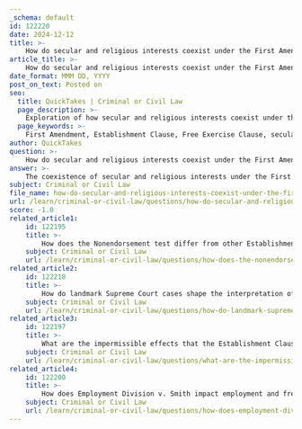 ```yaml
---
_schema: default
id: 122220
date: 2024-12-12
title: >-
    How do secular and religious interests coexist under the First Amendment?
article_title: >-
    How do secular and religious interests coexist under the First Amendment?
date_format: MMM DD, YYYY
post_on_text: Posted on
seo:
  title: QuickTakes | Criminal or Civil Law
  page_description: >-
    Exploration of how secular and religious interests coexist under the First Amendment, focusing on the Establishment and Free Exercise Clauses, landmark Supreme Court cases, and implications for public spaces.
  page_keywords: >-
    First Amendment, Establishment Clause, Free Exercise Clause, secular interests, religious interests, Lemon Test, Supreme Court, Employment Division v. Smith, balancing interests, Religious Freedom Restoration Act, public spaces, religious symbols, judicial interpretations, religious freedom
author: QuickTakes
question: >-
    How do secular and religious interests coexist under the First Amendment?
answer: >-
    The coexistence of secular and religious interests under the First Amendment is primarily governed by two key clauses: the Establishment Clause and the Free Exercise Clause. These clauses create a framework that aims to balance the rights of individuals to practice their religion freely while ensuring that the government remains neutral in religious matters.\n\n1. **Establishment Clause**: This clause prohibits the government from establishing a religion or favoring one religion over another. It mandates that any law or government action must have a secular purpose, must not primarily advance or inhibit religion, and must not foster excessive government entanglement with religion. This principle is often summarized by the "Lemon Test," derived from the Supreme Court case *Lemon v. Kurtzman* (1971), which outlines these criteria for evaluating the constitutionality of government actions related to religion.\n\n2. **Free Exercise Clause**: This clause protects individuals' rights to practice their religion as they see fit. However, it does not provide absolute freedom from all laws. The Supreme Court has ruled that generally applicable laws that incidentally affect religious practices do not violate the Free Exercise Clause, provided they are not specifically aimed at restricting religious practices. For instance, in *Employment Division v. Smith* (1990), the Court held that the state could deny unemployment benefits to individuals who were fired for using illegal drugs for religious ceremonies, as the law was neutral and generally applicable.\n\n3. **Balancing Interests**: The interplay between these two clauses often requires a balancing act. The government must respect individual religious expressions while ensuring that it does not endorse or promote any particular religion. This balance is further complicated by landmark cases and legislation, such as the Religious Freedom Restoration Act (RFRA), which provides additional protections for religious exercise by requiring the government to demonstrate a compelling interest when imposing burdens on religious practices.\n\n4. **Implications in Public Spaces**: The implications of these clauses extend to public spaces, where the government must navigate the presence of religious symbols or practices without endorsing them. For example, the Supreme Court has ruled against school-sponsored prayer and religious displays in public schools to avoid coercion and endorsement of religion.\n\nIn summary, the First Amendment creates a framework where secular and religious interests can coexist by ensuring that the government remains neutral in religious matters while protecting individuals' rights to freely exercise their religion. This delicate balance is continually shaped by judicial interpretations and societal values, reflecting the evolving nature of religious freedom in America.
subject: Criminal or Civil Law
file_name: how-do-secular-and-religious-interests-coexist-under-the-first-amendment.md
url: /learn/criminal-or-civil-law/questions/how-do-secular-and-religious-interests-coexist-under-the-first-amendment
score: -1.0
related_article1:
    id: 122195
    title: >-
        How does the Nonendorsement test differ from other Establishment tests?
    subject: Criminal or Civil Law
    url: /learn/criminal-or-civil-law/questions/how-does-the-nonendorsement-test-differ-from-other-establishment-tests
related_article2:
    id: 122218
    title: >-
        How do landmark Supreme Court cases shape the interpretation of the First Amendment?
    subject: Criminal or Civil Law
    url: /learn/criminal-or-civil-law/questions/how-do-landmark-supreme-court-cases-shape-the-interpretation-of-the-first-amendment
related_article3:
    id: 122197
    title: >-
        What are the impermissible effects that the Establishment Clause seeks to prevent?
    subject: Criminal or Civil Law
    url: /learn/criminal-or-civil-law/questions/what-are-the-impermissible-effects-that-the-establishment-clause-seeks-to-prevent
related_article4:
    id: 122200
    title: >-
        How does Employment Division v. Smith impact employment and free exercise rights?
    subject: Criminal or Civil Law
    url: /learn/criminal-or-civil-law/questions/how-does-employment-division-v-smith-impact-employment-and-free-exercise-rights
---
```


&nbsp;